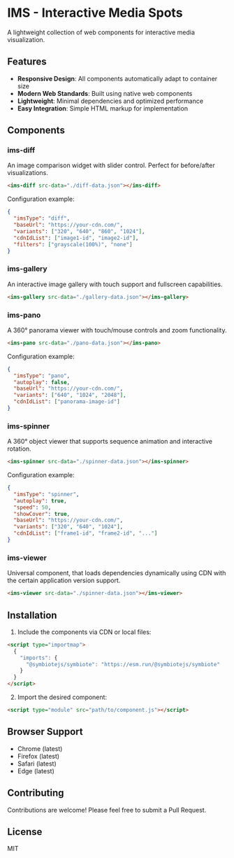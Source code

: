 # IMS - Interactive Media Spots

A lightweight collection of web components for interactive media visualization.

## Features

- **Responsive Design**: All components automatically adapt to container size
- **Modern Web Standards**: Built using native web components
- **Lightweight**: Minimal dependencies and optimized performance
- **Easy Integration**: Simple HTML markup for implementation

## Components

### ims-diff
An image comparison widget with slider control. Perfect for before/after visualizations.

```html
<ims-diff src-data="./diff-data.json"></ims-diff>
```

Configuration example:
```json
{
  "imsType": "diff",
  "baseUrl": "https://your-cdn.com/",
  "variants": ["320", "640", "860", "1024"],
  "cdnIdList": ["image1-id", "image2-id"],
  "filters": ["grayscale(100%)", "none"]
}
```

### ims-gallery
An interactive image gallery with touch support and fullscreen capabilities.

```html
<ims-gallery src-data="./gallery-data.json"></ims-gallery>
```

### ims-pano
A 360° panorama viewer with touch/mouse controls and zoom functionality.

```html
<ims-pano src-data="./pano-data.json"></ims-pano>
```

Configuration example:
```json
{
  "imsType": "pano",
  "autoplay": false,
  "baseUrl": "https://your-cdn.com/",
  "variants": ["640", "1024", "2048"],
  "cdnIdList": ["panorama-image-id"]
}
```

### ims-spinner
A 360° object viewer that supports sequence animation and interactive rotation.

```html
<ims-spinner src-data="./spinner-data.json"></ims-spinner>
```

Configuration example:
```json
{
  "imsType": "spinner",
  "autoplay": true,
  "speed": 50,
  "showCover": true,
  "baseUrl": "https://your-cdn.com/",
  "variants": ["320", "640", "1024"],
  "cdnIdList": ["frame1-id", "frame2-id", "..."]
}
```

### ims-viewer
Universal component, that loads dependencies dynamically using CDN with the certain application version support.

```html
<ims-viewer src-data="./spinner-data.json"></ims-viewer>
```

## Installation

1. Include the components via CDN or local files:
```html
<script type="importmap">
  {
    "imports": {
      "@symbiotejs/symbiote": "https://esm.run/@symbiotejs/symbiote"
    }
  }
</script>
```

2. Import the desired component:
```html
<script type="module" src="path/to/component.js"></script>
```

## Browser Support

- Chrome (latest)
- Firefox (latest)
- Safari (latest)
- Edge (latest)

## Contributing

Contributions are welcome! Please feel free to submit a Pull Request.

## License

MIT